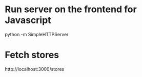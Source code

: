 # Run server on the frontend for Javascript
python -m SimpleHTTPServer

# Fetch stores
http://localhost:3000/stores  